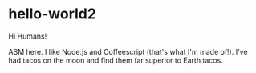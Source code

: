 # hello-world2

Hi Humans!

ASM here. I like Node.js and Coffeescript (that's what I'm made of!).
I've had tacos on the moon and find them far superior to Earth tacos.
